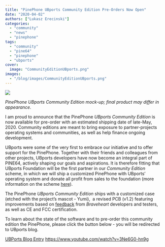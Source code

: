 ```yaml
---
title: "PinePhone UBports Community Edition Pre-Orders Now Open"
date: "2020-04-02"
authors: ["Lukasz Erecinski"]
categories:
  - "community"
  - "news"
  - "pinephone"
tags: 
  - "community"
  - "pine64"
  - "pinephone"
  - "ubports"
cover: 
  image: "CommunityEditionUBports.png"
images:
  - "/blog/images/CommunityEditionUBports.png"
---
```


![](/blog/images/CommunityEditionUBports.png)

_PinePhone UBports Community Edition mock-up; final product may differ in appearance._

I am proud to announce that the PinePhone _UBports Community Edition_ is now available for pre-order with an estimated shipping date of late-May, 2020. Community editions are meant to bring exposure to partner-projects operating systems and communities, as well as help finance ongoing development. 

UBports were some of the very first to embrace our initiative and to offer support for the PinePhone. Together with their friends and colleagues from other projects, UBports developers have now become an integral part of PINE64, actively shaping our goals and aspirations. It is therefore fitting that UBports Foundation will be the first partner in our _Community Edition_ scheme, in which we will ship a customized PinePhone with UBports’ operating system and donate all profit from sales to the foundation (more information on the scheme [here](https://www.pine64.org/2019/08/19/its-time-to-start-giving-back/)). 

The PinePhone _UBports Community Edition_ ships with a customized case (etched with the project’s mascot - Yumi),  a revised PCB (v1.2) featuring improvements based on [feedback](/documentation/PinePhone/Revisions/PinePhone_v1.1_-_Braveheart/#known-issues) from _Braveheart_ developers and testers, as well as CE and FCC certification.    

To learn about the state of the software and to pre-order this community edition the PinePhone, please click the button below - you will be redirected to UBports blog.

[UBPorts Blog Entry](https://ubports.com/blog/1/post/271) https://www.youtube.com/watch?v=3Ne6G0-hn9g
